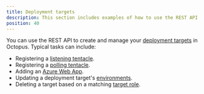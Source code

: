 ```yaml
---
title: Deployment targets
description: This section includes examples of how to use the REST API to create and manage deployment targets in Octopus.
position: 40
---
```


You can use the REST API to create and manage your [deployment targets](/docs/infrastructure/deployment-targets/index.md) in Octopus. Typical tasks can include:

- Registering a [listening tentacle](/docs/infrastructure/deployment-targets/windows-targets/tentacle-communication.md#listening-tentacles-recommended).
- Registering a [polling tentacle](/docs/infrastructure/deployment-targets/windows-targets/tentacle-communication.md#polling-tentacles).
- Adding an [Azure Web App](/docs/infrastructure/deployment-targets/azure/web-app-targets/index.md).
- Updating a deployment target's [environments](/docs/infrastructure/environments/index.md).
- Deleting a target based on a matching [target role](/docs/infrastructure/deployment-targets/index.md#target-roles).
